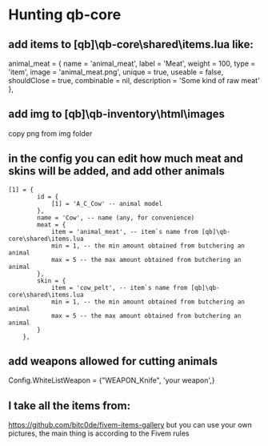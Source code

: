 # Hunting qb-core

## add items to [qb]\qb-core\shared\items.lua like:

animal_meat                = { name = 'animal_meat', label = 'Meat', weight = 100, type = 'item', image = 'animal_meat.png', unique = true, useable = false, shouldClose = true, combinable = nil, description = 'Some kind of raw meat' },

## add img to [qb]\qb-inventory\html\images
copy png from img folder

## in the config you can edit how much meat and skins will be added, and add other animals
```
[1] = {
        id = {
            [1] = 'A_C_Cow' -- animal model
        },
        name = 'Cow', -- name (any, for convenience)
        meat = {
            item = 'animal_meat', -- item`s name from [qb]\qb-core\shared\items.lua
            min = 1, -- the min amount obtained from butchering an animal
            max = 5 -- the max amount obtained from butchering an animal
        },
        skin = {
            item = 'cow_pelt', -- item`s name from [qb]\qb-core\shared\items.lua
            min = 1, -- the min amount obtained from butchering an animal
            max = 5 -- the max amount obtained from butchering an animal
        }
    },
```
## add weapons allowed for cutting animals
Config.WhiteListWeapon = {"WEAPON_Knife", 'your weapon',} 

## I take all the items from: 
 https://github.com/bitc0de/fivem-items-gallery
 but you can use your own pictures, the main thing is according to the Fivem rules
